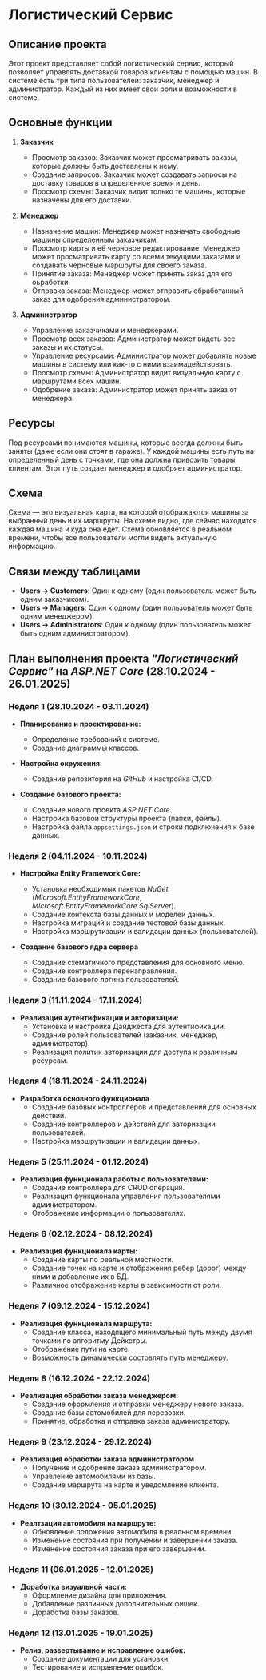 # Логистический Сервис

## Описание проекта

Этот проект представляет собой логистический сервис, который позволяет управлять доставкой товаров клиентам с помощью машин. В системе есть три типа пользователей: заказчик, менеджер и администратор. Каждый из них имеет свои роли и возможности в системе.

## Основные функции

1. **Заказчик**
   - Просмотр заказов: Заказчик может просматривать заказы, которые должны быть доставлены к нему.
   - Создание запросов: Заказчик может создавать запросы на доставку товаров в определенное время и день.
   - Просмотр схемы: Заказчик видит только те машины, которые назначены для его доставки.

2. **Менеджер**
   - Назначение машин: Менеджер может назначать свободные машины определенным заказчикам.
   - Просмотр карты и её черновое редактирование: Менеджер может просматривать карту со всеми текущими заказами и создавать черновые маршруты для своего заказа.
   - Принятие заказа: Менеджер может принять заказ для его оьработки.
   - Отправка заказа: Менеджер может отправить обработанный заказ для одобрения администратором.

3. **Администратор**
   - Управление заказчиками и менеджерами.
   - Просмотр всех заказов: Администратор может видеть все заказы и их статусы.
   - Управление ресурсами: Администратор может добавлять новые машины в систему или как-то с ними взаимадействовать.
   - Просмотр схемы: Администратор видит визуальную карту с маршрутами всех машин.
   - Одобрение заказа: Администратор может принять заказ от менеджера.

## Ресурсы

Под ресурсами понимаются машины, которые всегда должны быть заняты (даже если они стоят в гараже). У каждой машины есть путь на определенный день с точками, где она должна привозить товары клиентам. Этот путь создает менеджер и одобряет администратор.

## Схема

Схема — это визуальная карта, на которой отображаются машины за выбранный день и их маршруты. На схеме видно, где сейчас находится каждая машина и куда она едет. Схема обновляется в реальном времени, чтобы все пользователи могли видеть актуальную информацию.

## Связи между таблицами

- **Users -> Customers**: Один к одному (один пользователь может быть одним заказчиком).
- **Users -> Managers**: Один к одному (один пользователь может быть одним менеджером).
- **Users -> Administrators**: Один к одному (один пользователь может быть одним администратором).

## План выполнения проекта *"Логистический Сервис"* на *ASP.NET Core* (28.10.2024 - 26.01.2025)

### Неделя 1 (28.10.2024 - 03.11.2024)
+ **Планирование и проектирование:**
  + Определение требований к системе.
  + Создание диаграммы классов.

+ **Настройка окружения:**
  + Создание репозитория на *GitHub* и настройка CI/CD.

+ **Создание базового проекта:**
  + Создание нового проекта *ASP.NET Core*.
  + Настройка базовой структуры проекта (папки, файлы).
  + Настройка файла `appsettings.json` и строки подключения к базе данных.

### Неделя 2 (04.11.2024 - 10.11.2024)
+ **Настройка Entity Framework Core:**
  + Установка необходимых пакетов *NuGet* (*Microsoft.EntityFrameworkCore*, *Microsoft.EntityFrameworkCore.SqlServer*).
  + Создание контекста базы данных и моделей данных.
  + Настройка миграций и создание тестовой базы данных.
  + Настройка маршрутизации и валидации данных (пользователей).

+ **Создание базового ядра сервера**
  + Создание схематичного представления для основного меню.
  + Создание контроллера перенаправления.
  + Создание базового логина пользователей.

### Неделя 3 (11.11.2024 - 17.11.2024)
+ **Реализация аутентификации и авторизации:**
  + Установка и настройка Дайджеста для аутентификации.
  + Создание ролей пользователей (заказчик, менеджер, администратор).
  + Реализация политик авторизации для доступа к различным ресурсам.

### Неделя 4 (18.11.2024 - 24.11.2024)
+ **Разработка основного функционала**
  + Создание базовых контроллеров и представлений для основных действий.
  + Создание контроллеров и действий для авторизации пользователей.
  + Настройка маршрутизации и валидации данных.

### Неделя 5 (25.11.2024 - 01.12.2024)
+ **Реализация функционала работы с пользователями:**
  + Создание контроллера для CRUD операций.
  + Реализация функционала управления пользователями администратором.
  + Отображение информации о пользователях.

### Неделя 6 (02.12.2024 - 08.12.2024)
+ **Реализация функционала карты:**
  + Создание карты по реальной местности.
  + Создание точек на карте и отображения ребер (дорог) между ними и добавление их в БД.
  + Различное отображение карты в зависимости от роли.

### Неделя 7 (09.12.2024 - 15.12.2024)
+ **Реализация функционала маршрута:**
  + Создание класса, находящего минимальный путь между двумя точками по алгоритму Дейкстры.
  + Отображение пути на карте.
  + Возможность динамически состовлять путь менеджеру.

### Неделя 8 (16.12.2024 - 22.12.2024)
+ **Реализация обработки заказа менеджером:**
  + Создание оформления и отправки менеджеру нового заказа.
  + Создание базы автомобилей для перевозки.
  + Принятие, обработка и отправка заказа администратору.

### Неделя 9 (23.12.2024 - 29.12.2024)
+ **Реализация обработки заказа администратором**
  + Получение и одобрение заказа администратором.
  + Управление автомобилями из базы.
  + Создание маршрута на карте и уведомление клиента.

### Неделя 10 (30.12.2024 - 05.01.2025)
+ **Реалтзация автомобиля на маршруте:**
  + Обновление положения автомобиля в реальном времени.
  + Изменение состояния при получении и завершении заказа.
  + Изменение состояния заказа при его завершении.

### Неделя 11 (06.01.2025 - 12.01.2025)
+ **Доработка визуальной части:**
  + Оформление дизайна для приложения.
  + Добавление различных дополнительных фишек.
  + Доработка базы заказов.

### Неделя 12 (13.01.2025 - 19.01.2025)
+ **Релиз, развертывание и исправление ошибок:**
  + Создание документации для установки.
  + Тестирование и исправление ошибок.
